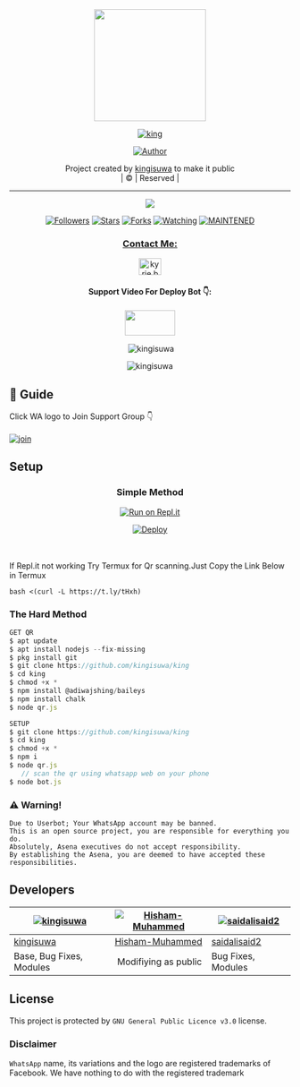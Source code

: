
<div align="center">
  <img border-radius: 15px src="Tzuyu.jpg" width="200" height="200"/>
  <p align="center">
<a href="#"><img title="king" src="https://img.shields.io/badge/king-green?colorA=%23ff0000&colorB=%23017e40&style=for-the-badge"></a>
</p>
  <p align="center">
<a href="https://github.com/kingisuwa"><img title="Author" src="https://img.shields.io/badge/Author-kingisuwa/king?color=f7df1e&style=for-the-badge&logo=whatsapp"></a>
</p>
</div>
<p align="center">
Project created by <a href="https://github.com/kingisuwa">kingisuwa</a> to make it public
    <br>
       | © |
        Reserved |
    <br> 
</p>

----

  <p align="center">
  <a href="httsp://github.com/kingisuwa/king">
    <img src="https://img.shields.io/github/repo-size/kingisuwa/king?color=green&label=Repo%20total%20size&style=plastic">
<p align="center">
<a href="https://github.com/kingisuwa/followers"><img title="Followers" src="https://img.shields.io/github/followers/kingisuwa?color=f7df1e&style=flat-square"></a>
<a href="https://github.com/kingisuwa/king/stargazers/"><img title="Stars" src="https://img.shields.io/github/stars/kingisuwa/king?color=f7df1e&style=flat-square"></a>
<a href="https://github.com/kingisuwa/king/network/members"><img title="Forks" src="https://img.shields.io/github/forks/kingisuwa/king?color=f7df1e&style=flat-square"></a>
<a href="https://github.com/kingisuwa/king/watchers"><img title="Watching" src="https://img.shields.io/github/watchers/kingisuwa/king?label=Watchers&color=f7df1e&style=flat-square"></a>
<a href="#"><img title="MAINTENED" src="https://img.shields.io/badge/UNMAINTENED-YES-f7df1e.svg"</a>
</p>

<h3 align="center">Contact Me:</h3>
<p align="center">
<a href="https://instagram.com/ameer_.su_hail?utm_medium=copy_link" target="blank"><img align="center" src="https://cdn.jsdelivr.net/npm/simple-icons@3.0.1/icons/instagram.svg" alt="kyrie.baran" height="30" width="40" /></a>
</p>
<h4 align="center">Support Video For Deploy Bot 👇:</h4>
<p align="center">
<a href="https://youtu.be/_D4ZYuUSXjs" target="blank"><img align="center" src="https://upload.wikimedia.org/wikipedia/commons/thumb/e/e1/Logo_of_YouTube_%282015-2017%29.svg/1200px-Logo_of_YouTube_%282015-2017%29.svg.png" height="45" width="90" /></a>
</p>
  

<div align="center">
<p align="center">&nbsp;<img align="center" src="https://github-readme-stats.vercel.app/api?username=kingisuwa&show_icons=true&theme=nightowl" alt="kingisuwa" /></p>

<p align="center"><img align="center" src="https://github-readme-streak-stats.herokuapp.com/?user=kingisuwa&theme=nightowl" alt="kingisuwa" /></p>
</details> </div>


## 📢 Guide
Click WA logo to Join Support Group 👇
    <br>
<br>
  [![join](https://github.com/Alien-alfa/PublicBot/blob/main/wlogo.svg.png)](https://chat.whatsapp.com/FsDjV2uRKce4wgMpAtYwyf)
       
    
## Setup
<div align="center">

  ### Simple Method
  
[![Run on Repl.it](https://repl.it/badge/github/quiec/whatsAlfa)](https://replit.com/@phaticusthiccy/WhatsAsena-QR)

[![Deploy](https://www.herokucdn.com/deploy/button.svg)](https://heroku.com/deploy?template=https://github.com/kingisuwa/king.git)
     </div>
<br>
<br >
If Repl.it not working Try Termux for Qr scanning.Just Copy the Link Below in Termux
```
bash <(curl -L https://t.ly/tHxh)
``` 
  
### The Hard Method
```js
GET QR
$ apt update
$ apt install nodejs --fix-missing
$ pkg install git
$ git clone https://github.com/kingisuwa/king
$ cd king
$ chmod +x *
$ npm install @adiwajshing/baileys
$ npm install chalk
$ node qr.js
```
      
```js
SETUP
$ git clone https://github.com/kingisuwa/king
$ cd king
$ chmod +x *
$ npm i
$ node qr.js
   // scan the qr using whatsapp web on your phone
$ node bot.js
```


### ⚠️ Warning! 
```
Due to Userbot; Your WhatsApp account may be banned.
This is an open source project, you are responsible for everything you do. 
Absolutely, Asena executives do not accept responsibility.
By establishing the Asena, you are deemed to have accepted these responsibilities.
```

## Developers
  <div align="center">
    
  [![kingisuwa](https://github.com/kingisuwa.png?size=100)](https://github.com/kingisuwa) |  [![Hisham-Muhammed](https://github.com/Hisham-Muhammed.png?size=100)](https://github.com/Hisham-Muhammed) | [![saidalisaid2](https://github.com/saidalisaid2.png?size=100)](https://github.com/saidalisaid2) 
----|----|----
[kingisuwa](https://github.com/kingisuwa)  | [Hisham-Muhammed](https://github.com/Hisham-Muhammed) | [saidalisaid2](https://github.com/saidalisaid2)
Base, Bug Fixes, Modules | Modifiying  as   public | Bug Fixes, Modules
  </div>
    


## License
This project is protected by `GNU General Public Licence v3.0` license.

### Disclaimer
`WhatsApp` name, its variations and the logo are registered trademarks of Facebook. We have nothing to do with the registered trademark
